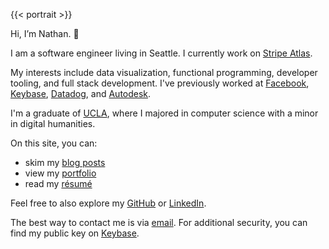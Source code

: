 ---
---

{{< portrait >}}

Hi, I’m Nathan. 👋

I am a software engineer living in Seattle. I currently work on [Stripe Atlas](https://stripe.com/atlas).

My interests include data visualization, functional programming, developer tooling, and full stack development. I've previously worked at [Facebook](https://www.facebook.com), [Keybase](https://keybase.io), [Datadog](https://www.datadoghq.com), and [Autodesk](https://www.autodesk.com).

I'm a graduate of [UCLA](https://www.ucla.edu), where I majored in computer science with a minor in digital humanities.

On this site, you can:

- skim my [blog posts](/posts)
- view my [portfolio](/portfolio)
- read my [résumé](/resume.pdf)

Feel free to also explore my [GitHub](https://github.com/nathunsmitty) or [LinkedIn](https://www.linkedin.com/in/nathanmatthewsmith/).

The best way to contact me is via [email](mailto:hi@nathansmith.io). For additional security, you can find my public key on [Keybase](https://keybase.io/nathunsmitty).
